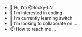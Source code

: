 - 👋 Hi, I’m @Rocky-LN
- 👀 I’m interested in coding
- 🌱 I’m currently learning switch
- 💞️ I’m looking to collaborate on ...
- 📫 How to reach me ...

<!---
Rocky-LN/Rocky-LN is a ✨ special ✨ repository because its `README.md` (this file) appears on your GitHub profile.
You can click the Preview link to take a look at your changes.
--->
